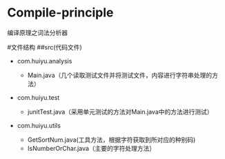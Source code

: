 # Compile-principle
编译原理之词法分析器

#文件结构
##src(代码文件)

- com.huiyu.analysis
  - Main.java（几个读取测试文件并将测试文件，内容进行字符串处理的方法）
    
- com.huiyu.test
  - junitTest.java（采用单元测试的方法对Main.java中的方法进行测试）

- com.huiyu.utils
  - GetSortNum.java(工具方法，根据字符获取到所对应的种别码)
  - IsNumberOrChar.java（主要的字符处理方法）
